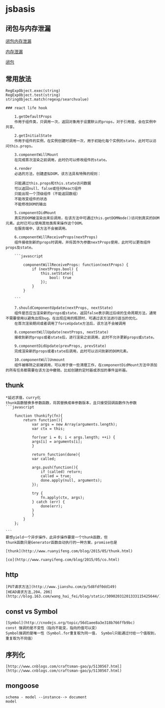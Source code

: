 # jsbasis

## 闭包与内存泄漏

[闭包内存泄漏](http://www.ruanyifeng.com/blog/2017/04/memory-leak.html?utm_source=tuicool&utm_medium=referral)

[内存泄漏](http://www.cnblogs.com/chuaWeb/p/5196330.html) 

[闭包](http://www.jb51.net/article/83524.htm)

## 常用放法
    RegExpObject.exec(string)
    RegExpObject.test(string)
    stringObject.match(regexp/searchvalue)

    ### react life hook

        1.getDefaultProps
        作用于组件类，只调用一次，返回对象用于设置默认的props，对于引用值，会在实例中共享。

        2.getInitialState
        作用于组件的实例，在实例创建时调用一次，用于初始化每个实例的state，此时可以访问this.props。

        3.componentWillMount
        在完成首次渲染之前调用，此时仍可以修改组件的state。

        4.render
        必选的方法，创建虚拟DOM，该方法具有特殊的规则：

        只能通过this.props和this.state访问数据
        可以返回null、false或任何React组件
        只能出现一个顶级组件（不能返回数组）
        不能改变组件的状态
        不能修改DOM的输出

        5.componentDidMount
        真实的DOM被渲染出来后调用，在该方法中可通过this.getDOMNode()访问到真实的DOM元素。此时已可以使用其他类库来操作这个DOM。
        在服务端中，该方法不会被调用。

        6.componentWillReceiveProps(nextProps)
        组件接收到新的props时调用，并将其作为参数nextProps使用，此时可以更改组件props及state。

        ```javascript

            componentWillReceiveProps: function(nextProps) {
                if (nextProps.bool) {
                    this.setState({
                        bool: true
                    });
                }
            }

        ```

        7.shouldComponentUpdate(nextProps, nextState)
        组件是否应当渲染新的props或state，返回false表示跳过后续的生命周期方法，通常不需要使用以避免出现bug。在出现应用的瓶颈时，可通过该方法进行适当的优化。
        在首次渲染期间或者调用了forceUpdate方法后，该方法不会被调用

        8.componentWillUpdate(nextProps, nextState)
        接收到新的props或者state后，进行渲染之前调用，此时不允许更新props或state。

        9.componentDidUpdate(prevProps, prevState)
        完成渲染新的props或者state后调用，此时可以访问到新的DOM元素。

        10.componentWillUnmount
        组件被移除之前被调用，可以用于做一些清理工作，在componentDidMount方法中添加的所有任务都需要在该方法中撤销，比如创建的定时器或添加的事件监听器。


## thunk

    *延迟求值，curry化
    thunk函数替换多参数函数，将其替换成单参数版本，且只接受回调函数作为参数
    ```javascript

        function thunkify(fn){
            return function(){
                var args = new Array(arguments.length);
                var ctx = this;

                for(var i = 0; i < args.length; ++i) {
                args[i] = arguments[i];
                }

                return function(done){
                var called;

                args.push(function(){
                    if (called) return;
                    called = true;
                    done.apply(null, arguments);
                });

                try {
                    fn.apply(ctx, args);
                } catch (err) {
                    done(err);
                }
                }
            }
        };

    ```
    要想yield一个异步操作，此异步操作要是一个thunk函数，但
    thunk函数只是Generator函数自动执行的一种方案，promise也是

    [thunk](http://www.ruanyifeng.com/blog/2015/05/thunk.html)

    [co](http://www.ruanyifeng.com/blog/2015/05/co.html)



## http
    [PUT请求方法](http://www.jianshu.com/p/5d8fdf0dd149)
    [HEAD请求方法,204，206](http://blog.163.com/wang_hai_fei/blog/static/30902031201333115425644/)

## const vs Symbol
    [Symbol](http://cnodejs.org/topic/56d1aee8a3e318b766ffb9bc)
    const 强调的是不变性（指向不能变，指向的值可以变）
    Symbol强调的是唯一性（Symbol.for重复取为同一值， Symbol只能通过付给一个值取到，重复取为不同值）


## 序列化
    [http://www.cnblogs.com/craftsman-gao/p/5130567.html](http://www.cnblogs.com/craftsman-gao/p/5130567.html)

## mongoose
    schema - model --instance--> document
    model